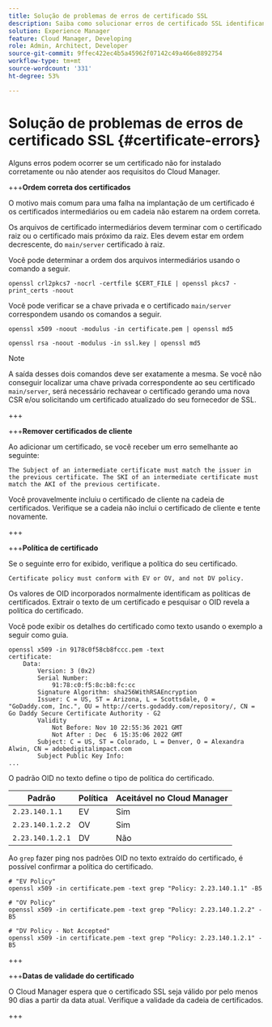 ```yaml
---
title: Solução de problemas de erros de certificado SSL
description: Saiba como solucionar erros de certificado SSL identificando causas comuns para que você possa manter conexões seguras.
solution: Experience Manager
feature: Cloud Manager, Developing
role: Admin, Architect, Developer
source-git-commit: 9ffec422ec4b5a45962f07142c49a466e8892754
workflow-type: tm+mt
source-wordcount: '331'
ht-degree: 53%

---
```



# Solução de problemas de erros de certificado SSL {#certificate-errors}

Alguns erros podem ocorrer se um certificado não for instalado corretamente ou não atender aos requisitos do Cloud Manager.

+++**Ordem correta dos certificados**

O motivo mais comum para uma falha na implantação de um certificado é os certificados intermediários ou em cadeia não estarem na ordem correta.

Os arquivos de certificado intermediários devem terminar com o certificado raiz ou o certificado mais próximo da raiz. Eles devem estar em ordem decrescente, do `main/server` certificado à raiz.

Você pode determinar a ordem dos arquivos intermediários usando o comando a seguir.

```shell
openssl crl2pkcs7 -nocrl -certfile $CERT_FILE | openssl pkcs7 -print_certs -noout
```

Você pode verificar se a chave privada e o certificado `main/server` correspondem usando os comandos a seguir.

```shell
openssl x509 -noout -modulus -in certificate.pem | openssl md5
```

```shell
openssl rsa -noout -modulus -in ssl.key | openssl md5
```

>[!NOTE]
>
>A saída desses dois comandos deve ser exatamente a mesma. Se você não conseguir localizar uma chave privada correspondente ao seu certificado `main/server`, será necessário rechavear o certificado gerando uma nova CSR e/ou solicitando um certificado atualizado do seu fornecedor de SSL.

+++

+++**Remover certificados de cliente**

Ao adicionar um certificado, se você receber um erro semelhante ao seguinte:

```text
The Subject of an intermediate certificate must match the issuer in the previous certificate. The SKI of an intermediate certificate must match the AKI of the previous certificate.
```

Você provavelmente incluiu o certificado de cliente na cadeia de certificados. Verifique se a cadeia não inclui o certificado de cliente e tente novamente.

+++

+++**Política de certificado**

Se o seguinte erro for exibido, verifique a política do seu certificado.

```text
Certificate policy must conform with EV or OV, and not DV policy.
```

Os valores de OID incorporados normalmente identificam as políticas de certificados. Extrair o texto de um certificado e pesquisar o OID revela a política do certificado.

Você pode exibir os detalhes do certificado como texto usando o exemplo a seguir como guia.

```text
openssl x509 -in 9178c0f58cb8fccc.pem -text
certificate:
    Data:
        Version: 3 (0x2)
        Serial Number:
            91:78:c0:f5:8c:b8:fc:cc
        Signature Algorithm: sha256WithRSAEncryption
        Issuer: C = US, ST = Arizona, L = Scottsdale, O = "GoDaddy.com, Inc.", OU = http://certs.godaddy.com/repository/, CN = Go Daddy Secure Certificate Authority - G2
        Validity
            Not Before: Nov 10 22:55:36 2021 GMT
            Not After : Dec  6 15:35:06 2022 GMT
        Subject: C = US, ST = Colorado, L = Denver, O = Alexandra Alwin, CN = adobedigitalimpact.com
        Subject Public Key Info:
...
```

O padrão OID no texto define o tipo de política do certificado.

| Padrão | Política | Aceitável no Cloud Manager |
|---|---|---|
| `2.23.140.1.1` | EV | Sim |
| `2.23.140.1.2.2` | OV | Sim |
| `2.23.140.1.2.1` | DV | Não |

Ao `grep` fazer ping nos padrões OID no texto extraído do certificado, é possível confirmar a política do certificado.

```shell
# "EV Policy"
openssl x509 -in certificate.pem -text grep "Policy: 2.23.140.1.1" -B5

# "OV Policy"
openssl x509 -in certificate.pem -text grep "Policy: 2.23.140.1.2.2" -B5

# "DV Policy - Not Accepted"
openssl x509 -in certificate.pem -text grep "Policy: 2.23.140.1.2.1" -B5
```

+++

+++**Datas de validade do certificado**

O Cloud Manager espera que o certificado SSL seja válido por pelo menos 90 dias a partir da data atual. Verifique a validade da cadeia de certificados.

+++
